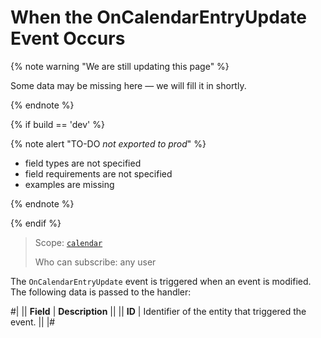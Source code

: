 # When the OnCalendarEntryUpdate Event Occurs

{% note warning "We are still updating this page" %}

Some data may be missing here — we will fill it in shortly.

{% endnote %}

{% if build == 'dev' %}

{% note alert "TO-DO _not exported to prod_" %}

- field types are not specified
- field requirements are not specified
- examples are missing

{% endnote %}

{% endif %}

> Scope: [`calendar`](../../scopes/permissions.md)
>
> Who can subscribe: any user

The `OnCalendarEntryUpdate` event is triggered when an event is modified. The following data is passed to the handler:

#|
|| **Field** | **Description** ||
|| **ID** | Identifier of the entity that triggered the event. || 
|#